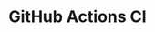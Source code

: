 # GitHub Actions CI
















































































































































































































































































































































































































































































































































































































































































































































































































































































































































































































































































































